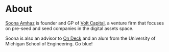 About
=====

<a href="https://www.forbes.com/profile/soona-amhaz/?sh=68eac9251bd2">Soona Amhaz</a> is founder and GP of <a href="https://volt.capital">Volt Capital</a>, a venture firm that focuses on pre-seed and seed companies in the digital assets space.

Soona is also an advisor to <a href="https://www.beondeck.com/">On Deck</a> and an alum from the University of Michigan School of Engineering. Go blue!
